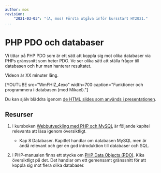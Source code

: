 ```yaml
---
author: mos
revision:
    "2021-03-03": "(A, mos) Första utgåva inför kursstart HT2021."
...
```

PHP PDO och databaser
====================

Vi tittar på PHP PDO som är ett sätt att koppla sig mot olika databaser via PHPs gränssnitt som heter PDO. Ve ser olika sätt att ställa frågor till databasen och hur man hanterar resultatet.

Videon är XX minuter lång.

[YOUTUBE src="WmFHIZ_4exo" width=700 caption="Funktioner och programmera i databasen (med Mikael)."]

Du kan själv bläddra igenom [de HTML slides som används i presentationen](kursmaterial/databas/forelasning/v1/f06-funktioner/slide.html).



Resurser
------------------------

1. I kursboken [Webbutveckling med PHP och MySQL](kunskap/boken-webbutveckling-med-php-och-mysql) är följande kapitel relevanta att läsa igenom översiktligt.
    * Kap 8 Databaser. Kapitlet handlar om databasen MySQL men är ändå relevant och ger en god introduktion till databaser och SQL.

1. I PHP-manualen finns ett stycke om [PHP Data Objects (PDO)](http://php.net/manual/en/intro.pdo.php). Kika översiktligt på det. Det handlar om ett gemensamt gränssnitt för att koppla sig mot flera olika databaser.
